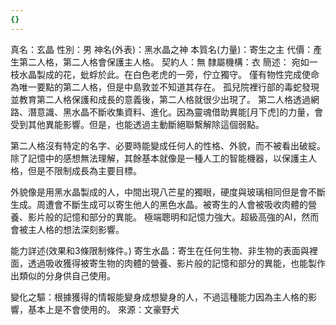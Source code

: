 ```yaml
---
{}
---
```

真名：玄晶
性別：男
神名(外表)：黑水晶之神
本質名(力量)：寄生之主
代價：產生第二人格，第二人格會保護主人格。
契約人：無
隸屬機構：衣
簡述：
宛如一枝水晶製成的花，蚍蜉於此。在白色老虎的一旁，佇立獨守。
僅有物性完成使命為唯一要點的第二人格，但是中島敦並不知道其存在。
孤兒院裡行部的毒蛇發現並教育第二人格保護和成長的意義後，第二人格就很少出現了。
第二人格透過網路、潛意識、黑水晶不斷收集資料、進化。因為靈魂借助異能[月下虎]的力量，會受到其他異能影響。但是，也能透過主動斷絕聯繫解除這個弱點。

第二人格沒有特定的名字、必要時能變成任何人的性格、外貌，而不被看出破綻。除了記憶中的感想無法理解，其餘基本就像是一種人工的智能機器，以保護主人格，但是不限制成長為主要目標。

外貌像是用黑水晶製成的人，中間出現八芒星的獨眼，硬度與玻璃相同但是會不斷生成。周遭會不斷生成可以寄生他人的黑色水晶。被寄生的人會被吸收肉體的營養、影片般的記憶和部分的異能。
極端聰明和記憶力強大。超級高強的AI，然而會被主人格的想法深刻影響。

能力詳述(效果和3條限制條件。)
寄生水晶：寄生在任何生物、非生物的表面與裡面，透過吸收獲得被寄生物的肉體的營養、影片般的記憶和部分的異能，也能製作出類似的分身供自己使用。

變化之驅：根據獲得的情報能變身成想變身的人，不過這種能力因為主人格的影響，基本上是不會使用的。
來源：文豪野犬

